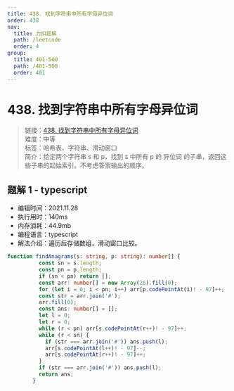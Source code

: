 ```yaml
---
title: 438. 找到字符串中所有字母异位词
order: 438
nav:
  title: 力扣题解
  path: /leetcode
  order: 4
group:
  title: 401-500
  path: /401-500
  order: 401
---
```


# 438. 找到字符串中所有字母异位词
    
> 链接：[438. 找到字符串中所有字母异位词](https://leetcode-cn.com/problems/find-all-anagrams-in-a-string/)  
> 难度：中等  
> 标签：哈希表、字符串、滑动窗口  
> 简介：给定两个字符串 s 和 p，找到 s 中所有 p 的 异位词 的子串，返回这些子串的起始索引。不考虑答案输出的顺序。
      
## 题解 1 - typescript
- 编辑时间：2021.11.28
- 执行用时：140ms
- 内存消耗：44.9mb
- 编程语言：typescript
- 解法介绍：遍历后存储数组，滑动窗口比较。
```typescript
function findAnagrams(s: string, p: string): number[] {
          const sn = s.length;
          const pn = p.length;
          if (sn < pn) return [];
          const arr: number[] = new Array(26).fill(0);
          for (let i = 0; i < pn; i++) arr[p.codePointAt(i)! - 97]++;
          const str = arr.join('#');
          arr.fill(0);
          const ans: number[] = [];
          let l = 0;
          let r = 0;
          while (r < pn) arr[s.codePointAt(r++)! - 97]++;
          while (r < sn) {
            if (str === arr.join('#')) ans.push(l);
            arr[s.codePointAt(l++)! - 97]--;
            arr[s.codePointAt(r++)! - 97]++;
          }
          if (str === arr.join('#')) ans.push(l);
          return ans;
        }
```

      
